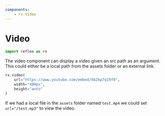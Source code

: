```yaml
---
components:
    - rx.Video
---
```


# Video

```python exec
import reflex as rx
```

The video component can display a video given an src path as an argument. This could either be a local path from the assets folder or an external link.

```python demo
rx.video(
    url="https://www.youtube.com/embed/9bZkp7q19f0", 
    width="400px",
    height="auto"
)
```

If we had a local file in the `assets` folder named `test.mp4` we could set `url="/test.mp3"` to view the video.